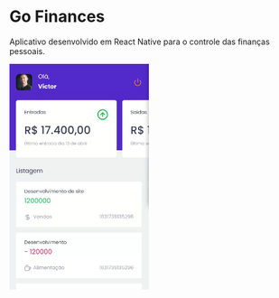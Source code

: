 # Go Finances

Aplicativo desenvolvido em React Native para o controle das finanças pessoais.  

<img src="./github/home.gif" height="400px" />